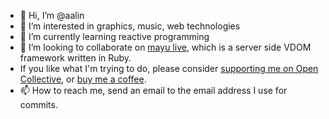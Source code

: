 - 👋 Hi, I’m @aalin
- 👀 I’m interested in graphics, music, web technologies
- 🌱 I’m currently learning reactive programming
- 💞️ I’m looking to collaborate on [mayu live](https://github.com/mayu-live/framework), which is a server side VDOM framework written in Ruby.
- If you like what I'm trying to do, please consider [supporting me on Open Collective](https://opencollective.com/mayu-live), or [buy me a coffee](https://ko-fi.com/aalin).
- 📫 How to reach me, send an email to the email address I use for commits.
